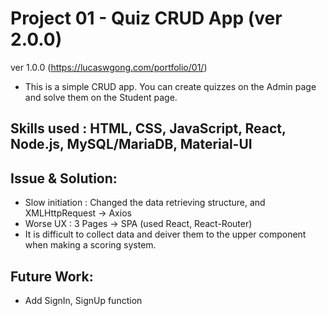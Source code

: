 # Project 01 - Quiz CRUD App (ver 2.0.0)
ver 1.0.0 (https://lucaswgong.com/portfolio/01/)
 
 - This is a simple CRUD app. You can create quizzes on the Admin page and solve them on the Student page.

 ## Skills used : HTML, CSS, JavaScript, React, Node.js, MySQL/MariaDB, Material-UI
 
 ## Issue & Solution:

 - Slow initiation : Changed the data retrieving structure, and XMLHttpRequest -> Axios
 - Worse UX : 3 Pages -> SPA (used React, React-Router)
 - It is difficult to collect data and deiver them to the upper component when making a scoring system.

 ## Future Work: 
 - Add SignIn, SignUp function
